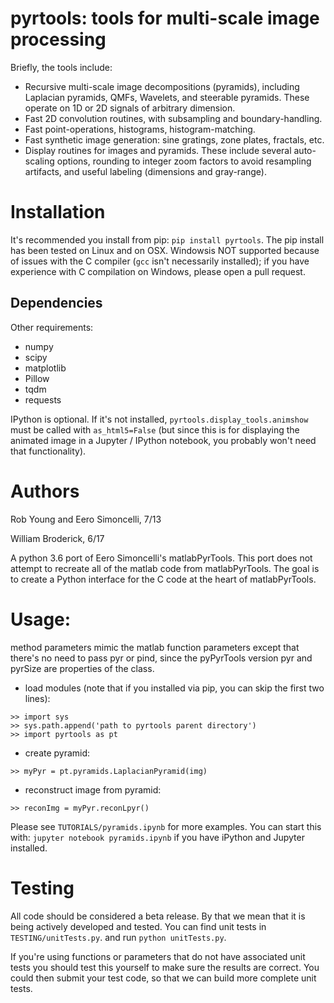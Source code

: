 # pyrtools: tools for multi-scale image processing

Briefly, the tools include:
  - Recursive multi-scale image decompositions (pyramids), including
    Laplacian pyramids, QMFs, Wavelets, and steerable pyramids.  These
    operate on 1D or 2D signals of arbitrary dimension.
  - Fast 2D convolution routines, with subsampling and boundary-handling.
  - Fast point-operations, histograms, histogram-matching.
  - Fast synthetic image generation: sine gratings, zone plates, fractals, etc.
  - Display routines for images and pyramids.  These include several
    auto-scaling options, rounding to integer zoom factors to avoid
    resampling artifacts, and useful labeling (dimensions and gray-range).

# Installation

It's recommended you install from pip: `pip install pyrtools`. The pip
install has been tested on Linux and on OSX. Windowsis NOT supported
because of issues with the C compiler (`gcc` isn't necessarily
installed); if you have experience with C compilation on Windows,
please open a pull request.


## Dependencies
Other requirements:
 - numpy
 - scipy
 - matplotlib
 - Pillow
 - tqdm
 - requests

IPython is optional. If it's not installed,
`pyrtools.display_tools.animshow` must be called with `as_html5=False`
(but since this is for displaying the animated image in a Jupyter /
IPython notebook, you probably won't need that functionality).

# Authors

Rob Young and Eero Simoncelli, 7/13

William Broderick, 6/17

A python 3.6 port of Eero Simoncelli's matlabPyrTools. This port does
not attempt to recreate all of the matlab code from matlabPyrTools.
The goal is to create a Python interface for the C code at the heart
of matlabPyrTools.

# Usage:

method parameters mimic the matlab function parameters except that there's no
need to pass pyr or pind, since the pyPyrTools version pyr and pyrSize are
properties of the class.

- load modules (note that if you installed via pip, you can skip the
  first two lines):
```
>> import sys
>> sys.path.append('path to pyrtools parent directory')
>> import pyrtools as pt
```

- create pyramid:
```
>> myPyr = pt.pyramids.LaplacianPyramid(img)
```

- reconstruct image from pyramid:
```
>> reconImg = myPyr.reconLpyr()
```

Please see `TUTORIALS/pyramids.ipynb` for more examples.  You can
start this with: `jupyter notebook pyramids.ipynb` if you have iPython
and Jupyter installed.

# Testing

All code should be considered a beta release.  By that we mean that it is being
actively developed and tested.  You can find unit tests in
`TESTING/unitTests.py`.
and run
`python unitTests.py`.

If you're using functions or parameters that do not have associated unit
tests you should test this yourself to make sure the results are correct.
You could then submit your test code, so that we can build more complete
unit tests.
